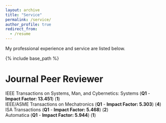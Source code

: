 ```yaml
---
layout: archive
title: "Service"
permalink: /service/
author_profile: true
redirect_from:
  - /resume
---
```


My professional experience and service are listed below.

{% include base_path %}

Journal Peer Reviewer
======
IEEE Transactions on Systems, Man, and Cybernetics: Systems (**Q1** - **Impact Factor: 13.451**) (**1**) <br>
IEEE/ASME Transactions on Mechatronics (**Q1** - **Impact Factor: 5.303**) (**4**) <br>
ISA Transactions (**Q1** - **Impact Factor: 5.468**) (**2**) <br>
Automatica (**Q1** - **Impact Factor: 5.944**) (**1**) <br>
